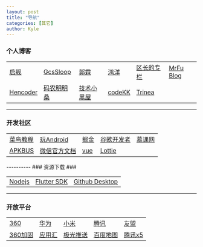 ```yaml
---
layout: post
title: "导航"
categories: [其它]
author: Kyle
---
```


### 个人博客 ###

<table class="table table-bordered">
   <tr>
    <td><a href="http://blog.csdn.net/harvic880925/" target="_blank">启舰</a></td>
    <td><a href="http://www.gcssloop.com/customview/CustomViewIndex/" target="_blank">GcsSloop</a></td>
    <td><a href="http://blog.csdn.net/guolin_blog" target="_blank">郭霖</a></td>
	<td><a href="https://blog.csdn.net/lmj623565791" target="_blank">鸿洋</a></td>
	<td><a href="http://blog.csdn.net/sbsujjbcy" target="_blank">区长的专栏</a></td>
	<td><a href="https://mrfu.me/" target="_blank">MrFu Blog</a></td>
   </tr>
   <tr>
    <td><a href="http://hencoder.com/" target="_blank">Hencoder</a></td>
    <td><a href="https://isming.info/" target="_blank">码农明明桑</a></td>
    <td><a href="https://droidyue.com/" target="_blank">技术小黑屋</a></td>
	<td><a href="http://a.codekk.com/" target="_blank">codeKK</a></td>
	<td><a href="http://www.trinea.cn/" target="_blank">Trinea</a></td>
   </tr>
</table>

----------
### 开发社区 ###
<table class="table table-bordered">
   <tr>
    <td><a href="https://www.runoob.com/" target="_blank">菜鸟教程</a></td>
    <td><a href="https://www.wanandroid.com/" target="_blank">玩Android</a></td>
    <td><a href="https://juejin.im/tag/Android" target="_blank">掘金</a></td>
	<td><a href="https://developer.android.google.cn/index.html" target="_blank">谷歌开发者</a></td>
	<td><a href="https://www.imooc.com/" target="_blank">慕课网</a></td>
   </tr>
   <tr>
    <td><a href="http://www.apkbus.com/" target="_blank">APKBUS</a></td>
    <td><a href="https://developers.weixin.qq.com/doc/" target="_blank">微信官方文档</a></td>
    <td><a href="https://cn.vuejs.org/v2/guide/" target="_blank">vue</a></td>
	<td><a href="https://lottiefiles.com/" target="_blank">Lottie</a></td>
	<td></td>
   </tr>
</table>
----------
### 资源下载 ###

<table class="table table-bordered">
   <tr>
    <td><a href="https://nodejs.org/en/download/" target="_blank">Nodejs</a></td>
    <td><a href="https://flutter.dev/docs/development/tools/sdk/releases#windows" target="_blank">Flutter SDK</a></td>
    <td><a href="https://desktop.github.com/" target="_blank">Github Desktop</a></td>
   </tr>
</table>

----------
### 开放平台 ###

<table class="table table-bordered">
   <tr>
    <td><a href="http://dev.360.cn/" target="_blank">360</a></td>
    <td><a href="https://developer.huawei.com/consumer/cn/" target="_blank">华为</a></td>
    <td><a href="https://dev.mi.com/console/" target="_blank">小米</a></td>
	<td><a href="https://open.tencent.com/" target="_blank">腾讯</a></td>
	<td><a href="https://www.umeng.com/" target="_blank">友盟</a></td>
   </tr>
   <tr>
    <td><a href="http://jiagu.360.cn/#/global/index" target="_blank">360加固</a></td>
    <td><a href="http://dev.appchina.com/dev/index" target="_blank">应用汇</a></td>
    <td><a href="https://www.jiguang.cn/push" target="_blank">极光推送</a></td>
	<td><a href="http://lbsyun.baidu.com/" target="_blank">百度地图</a></td>
	<td><a href="https://x5.tencent.com/tbs/index.html" target="_blank">腾讯x5</a></td>
   </tr>
</table>

